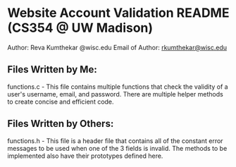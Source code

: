 Website Account Validation README (CS354 @ UW Madison)
========================================================

Author: Reva Kumthekar
@wisc.edu Email of Author: rkumthekar@wisc.edu

Files Written by Me:
--------------------

functions.c - This file contains multiple functions that check the validity of a user's username, email, and password. There are multiple helper methods to 
  create concise and efficient code.
  
Files Written by Others:
--------------------

functions.h - This file is a header file that contains all of the constant error messages to be used when one of the 3 fields is invalid. The methods to be 
  implemented also have their prototypes defined here. 
 
